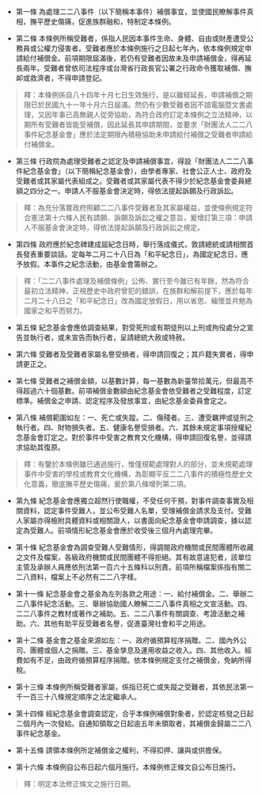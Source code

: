 * 第一條 為處理二二八事件（以下簡稱本事件）補償事宜，並使國民瞭解事件真相，撫平歷史傷痛，促進族群融和，特制定本條例。

* 第二條 本條例所稱受難者，係指人民因本事件生命、身體、自由或財產遭受公務員或公權力侵害者。受難者應於本條例施行之日起七年內，依本條例規定申請給付補償金。前項期限屆滿後，若仍有受難者因故未及申請補償金，得再延長兩年。受難者曾依司法程序或台灣省行政長官公署之行政命令獲取補償、撫卹或救濟者，不得申請登記。

> 釋：本條例係自八十四年十月七日生效施行，是以雖經延長，申請補償之期限已於民國九十一年十月六日屆滿。然仍有少數受難者因不諳電腦暨文書處理，又因年事已高無親人從旁協助，為符合政府訂定本條例之立法精神，以期所有受難者皆能受補償，因此延長其申請期間，並要求「財團法人二二八事件紀念基金會」應於法定期限內積極協助未申請給付補償之受難者申請給付補償金。

* 第三條 行政院為處理受難者之認定及申請補償事宜，得設「財團法人二二八事件紀念基金會」（以下簡稱紀念基金會），由學者專家、社會公正人士、政府及受難者或其家屬代表組成之。受難者或其家屬代表不得少於紀念基金會委員總額之四分之一。申請人不服基金會決定時，得依法提起訴願及行政訴訟。

> 釋：為充分落實政府照顧二二八事件受難者及其家屬權益，並使條例規定符合憲法第十六條人民有請願、訴願及訴訟之權之意旨，爰增訂第三項：申請人不服基金會決定時，得依法提起訴願及行政訴訟之規定。

* 第四條 政府應於紀念碑建成屆紀念日時，舉行落成儀式，敦請總統或請相關首長發表重要談話。定每年二月二十八日為「和平紀念日」，為國定紀念日，應予放假。本事件之紀念活動，由基金會籌辦之。

> 釋：「二二八事件處理及補償條例」公佈、實行至今雖已有年餘，然為符合最初立法精神，正視歷史中政府曾犯的錯誤，在族群和解前提下，應於每年二月二十八日之「和平紀念日」改為國定放假日，用以省思、緬懷並共勉為國家之和平而努力。

* 第五條 紀念基金會應依調查結果，對受死刑或有期徒刑以上刑或拘役處分之宣告並執行者，或未宣告而執行者，呈請總統大赦或特赦。

* 第六條 受難者及受難者家屬名譽受損者，得申請回復之；其戶籍失實者，得申請更正之。

* 第七條 受難者之補償金額，以基數計算，每一基數為新臺幣拾萬元，但最高不得超過六十個基數。前項補償金數額由紀念基金會依受難者之受難程度，訂定標準。補償金之申請、認定程序及發放事宜，由紀念基金委員會定之。

* 第八條 補償範圍如左：一、死亡或失蹤。二、傷殘者。三、遭受羈押或徒刑之執行者。四、財物損失者。五、健康名譽受損者。六、其餘未規定事項授權紀念基金會訂定之。對於事件中受害之教育文化機構，得申請回復名譽，並得請求協助其復原。

> 釋：有鑒於本條例雖已通過施行，惟僅規範處理對人的部分，並未規範處理事件中受害的學校或教育文化機構，為彰顯平反二二八事件的積極性歷史文化意義，徹底撫平歷史傷痛，爰於第八條增列第二項。

* 第九條 紀念基金會應獨立超然行使職權，不受任何干預，對事件調查事實及相關資料，認定事件受難人，並公布受難人名單，受理補償金請求及支付。受難人家屬亦得檢附具體資料或相關證人，以書面向紀念基金會申請調查，據以認定為受難人。前項情形紀念基金會應於收受後三個月內處理完畢。

* 第十條 紀念基金會為調查受難人受難情形，得調閱政府機關或民間團體所收藏之文件及檔案，各級政府機關或民間團體不得拒絕。其有故意違犯者，該單位主管及承辦人員應依刑法第一百六十五條科以刑責。前項所稱檔案係指有關二二八資料，檔案上不必然有二二八字樣。

* 第十一條 紀念基金會之基金為左列各款之用途：一、給付補償金。二、舉辦二二八事件紀念活動。三、舉辦協助國人瞭解二二八事件真相之文宣活動。四、二二八事件之教材或著作之補助。五、二二八事件有關調查、考證活動之補助。六、其他有助平反受難者名譽，促進臺灣社會和平之用途。

* 第十二條 基金會之基金來源如左：一、政府循預算程序捐贈。二、國內外公司、團體或個人之捐贈。三、基金孳息及運用收益之收入。四、其他收入。經費如有不足，由政府循預算程序捐贈。依本條例規定支付之補償金，免納所得稅。

* 第十三條 本條例所稱受難者家屬，係指已死亡或失蹤之受難者，其依民法第一千一百三十八條規定順序之法定繼承人。

* 第十四條 經紀念基金會調查認定，合乎本條例補償對象者，於認定核發之日起二個月內一次發給。自通知領取之日起逾五年未領取者，其補償金歸屬二二八事件紀念基金。

* 第十五條 請領本條例所定補償金之權利，不得扣押、讓與或供擔保。

* 第十六條 本條例自公布日起六個月施行。本條例修正條文自公布日施行。

> 釋：明定本法修正條文之施行日期。

